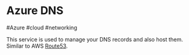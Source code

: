# Azure DNS
#Azure #cloud #networking 

This service is used to manage your DNS records and also host them. Similar to AWS [Route53](AWS/--%20Networking%20--/Route53.md). 